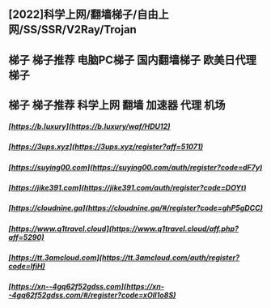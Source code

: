 ## [2022]科学上网/翻墙梯子/自由上网/SS/SSR/V2Ray/Trojan  
## 梯子 梯子推荐 电脑PC梯子 国内翻墙梯子 欧美日代理梯子  
## 梯子 梯子推荐 科学上网 翻墙 加速器 代理 机场  
##### [https://b.luxury](https://b.luxury/waf/HDU12)  
##### [https://3ups.xyz](https://3ups.xyz/register?aff=51071)  
##### [https://suying00.com](https://suying00.com/auth/register?code=dF7y)  
##### [https://jike391.com](https://jike391.com/auth/register?code=DOYt)  
##### [https://cloudnine.ga](https://cloudnine.ga/#/register?code=ghP5gDCC)  
##### [https://www.q1travel.cloud](https://www.q1travel.cloud/aff.php?aff=5290)
##### [https://tt.3amcloud.com](https://tt.3amcloud.com/auth/register?code=lfiH)
##### [https://xn--4gq62f52gdss.com](https://xn--4gq62f52gdss.com/#/register?code=xOlI1o8S)
